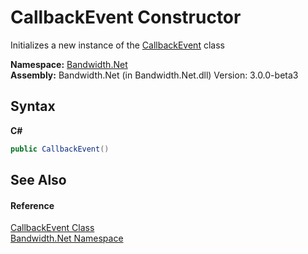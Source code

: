 ﻿# CallbackEvent Constructor 
 

Initializes a new instance of the <a href ="T_Bandwidth_Net_CallbackEvent.md">CallbackEvent</a> class

**Namespace:**&nbsp;<a href ="N_Bandwidth_Net.md">Bandwidth.Net</a><br />**Assembly:**&nbsp;Bandwidth.Net (in Bandwidth.Net.dll) Version: 3.0.0-beta3

## Syntax

**C#**<br />
``` C#
public CallbackEvent()
```


## See Also


#### Reference
<a href ="T_Bandwidth_Net_CallbackEvent.md">CallbackEvent Class</a><br /><a href ="N_Bandwidth_Net.md">Bandwidth.Net Namespace</a><br />